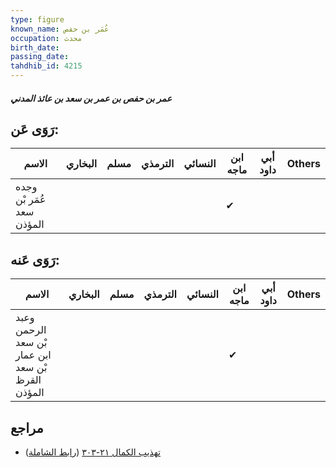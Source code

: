 ```yaml
---
type: figure
known_name: عُمَر بن حفص
occupation: محدث
birth_date:
passing_date:
tahdhib_id: 4215
---
```

##### عمر بن حفص بن عمر بن سعد بن عائذ المدني

## رَوَى عَن:
| الاسم                     | البخاري | مسلم | الترمذي | النسائي | ابن ماجه | أبي داود | Others |
| ------------------------- | ------- | ---- | ------- | ------- | -------- | -------- | ------ |
| وجده عُمَر بْن سعد المؤذن |         |      |         |         | ✔        |          |        |
## رَوَى عَنه:
| الاسم                                             | البخاري | مسلم | الترمذي | النسائي | ابن ماجه | أبي داود | Others |
| ------------------------------------------------- | ------- | ---- | ------- | ------- | -------- | -------- | ------ |
| وعبد الرحمن بْن سعد ابن عمار بْن سعد القرظ المؤذن |         |      |         |         | ✔        |          |        |
## مراجع
- [تهذيب الكمال ٢١-٣٠٣](obsidian://open?vault=Tahdhib-al-Kamal&file=Figures/٤٢١٥-عمر%20بن%20حفص%20بن%20عمر%20بن%20سعد%20بن%20عائذ%20المدني) ([رابط الشاملة](https://shamela.ws/book/3722/10950))
